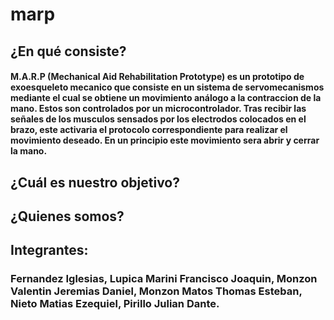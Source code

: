 # marp

## ¿En qué consiste?
#### M.A.R.P (Mechanical Aid Rehabilitation Prototype) es un prototipo de exoesqueleto mecanico que consiste en un sistema de servomecanismos mediante el cual se obtiene un movimiento análogo a la contraccion de la mano. Estos son controlados por un microcontrolador. Tras recibir las señales de los musculos sensados por los electrodos colocados en el brazo, este activaria el protocolo correspondiente para realizar el movimiento deseado. En un principio este movimiento sera abrir y cerrar la mano.

## ¿Cuál es nuestro objetivo?

## ¿Quienes somos?

## Integrantes:
### Fernandez Iglesias, Lupica Marini Francisco Joaquin, Monzon Valentin Jeremias Daniel, Monzon Matos Thomas Esteban, Nieto Matias Ezequiel, Pirillo Julian Dante.
